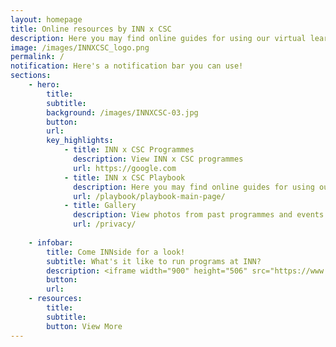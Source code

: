 ```yaml
---
layout: homepage
title: Online resources by INN x CSC
description: Here you may find online guides for using our virtual learning studios, green room, and a playbook of ideas for face-to-face and virtual facilitation. 
image: /images/INNXCSC_logo.png
permalink: /
notification: Here's a notification bar you can use!
sections:
    - hero:
        title: 
        subtitle:   
        background: /images/INNXCSC-03.jpg
        button:
        url:
        key_highlights:
            - title: INN x CSC Programmes
              description: View INN x CSC programmes
              url: https://google.com
            - title: INN x CSC Playbook
              description: Here you may find online guides for using our virtual learning studios, green room, and a playbook of ideas for face-to-face and virtual facilitation.
              url: /playbook/playbook-main-page/
            - title: Gallery
              description: View photos from past programmes and events
              url: /privacy/
              
    - infobar:
        title: Come INNside for a look!
        subtitle: What's it like to run programs at INN?
        description: <iframe width="900" height="506" src="https://www.youtube.com/embed/texVr_y4yMg" frameborder="0" allow="accelerometer; autoplay; clipboard-write; encrypted-media; gyroscope; picture-in-picture" allowfullscreen></iframe>
        button: 
        url: 
    - resources:
        title: 
        subtitle: 
        button: View More
---
```

